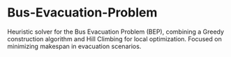 # Bus-Evacuation-Problem
Heuristic solver for the Bus Evacuation Problem (BEP), combining a Greedy construction algorithm and Hill Climbing for local optimization. Focused on minimizing makespan in evacuation scenarios.
